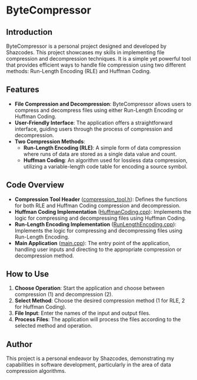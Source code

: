 # ByteCompressor

## Introduction
ByteCompressor is a personal project designed and developed by Shazcodes. This project showcases my skills in implementing file compression and decompression techniques. It is a simple yet powerful tool that provides efficient ways to handle file compression using two different methods: Run-Length Encoding (RLE) and Huffman Coding.

## Features
- **File Compression and Decompression**: ByteCompressor allows users to compress and decompress files using either Run-Length Encoding or Huffman Coding.
- **User-Friendly Interface**: The application offers a straightforward interface, guiding users through the process of compression and decompression.
- **Two Compression Methods**:
  - **Run-Length Encoding (RLE)**: A simple form of data compression where runs of data are stored as a single data value and count.
  - **Huffman Coding**: An algorithm used for lossless data compression, utilizing a variable-length code table for encoding a source symbol.

## Code Overview
- **Compression Tool Header** ([compression_tool.h](https://github.com/Shazcodes/ByteCompressor/blob/main/include/compression_tool.h)): Defines the functions for both RLE and Huffman Coding compression and decompression.
- **Huffman Coding Implementation** ([HuffmanCoding.cpp](https://github.com/Shazcodes/ByteCompressor/blob/main/src/HuffmanCoding.cpp)): Implements the logic for compressing and decompressing files using Huffman Coding.
- **Run-Length Encoding Implementation** ([RunLengthEncoding.cpp](https://github.com/Shazcodes/ByteCompressor/blob/main/src/RunLengthEncoding.cpp)): Implements the logic for compressing and decompressing files using Run-Length Encoding.
- **Main Application** ([main.cpp](https://github.com/Shazcodes/ByteCompressor/blob/main/src/main.cpp)): The entry point of the application, handling user inputs and directing to the appropriate compression or decompression method.

## How to Use
1. **Choose Operation**: Start the application and choose between compression (1) and decompression (2).
2. **Select Method**: Choose the desired compression method (1 for RLE, 2 for Huffman Coding).
3. **File Input**: Enter the names of the input and output files.
4. **Process Files**: The application will process the files according to the selected method and operation.

## Author
This project is a personal endeavor by Shazcodes, demonstrating my capabilities in software development, particularly in the area of data compression algorithms.
